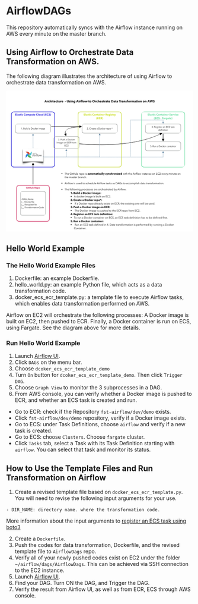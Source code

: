 # AirflowDAGs
This repository automatically syncs with the Airflow instance running on AWS every minute on the master branch.

##  Using Airflow to Orchestrate Data Transformation on AWS.
The following diagram illustrates the architecture of using Airflow to orchestrate data transformation on AWS.


![System diagram for using Airflow on AWS](/image/airflow_v6.png)


## Hello World Example
### The Hello World Example Files
1. Dockerfile: an example Dockerfile.
2. hello_world.py: an example Python file, which acts as a data transformation code.
3. docker_ecs_ecr_template.py: a template file to execute Airflow tasks, which enables data transformation performed on AWS. 

Airflow on EC2 will orchestrate the following processes: A Docker image is built on EC2, then pushed to ECR. Finally, a Docker container is run on ECS, using Fargate. See the diagram above for more details. <br> 


### Run Hello World Example
1. Launch [Airflow UI](https://fst-apc-airflow.agro.services/admin/).
1. Click ```DAGs``` on the menu bar.
1. Choose ``` dcoker_ecs_ecr_template_demo ```
1. Turn ```On``` button for ``` dcoker_ecs_ecr_template_demo ```. Then click ```Trigger DAG```.
1. Choose ```Graph View``` to monitor the 3 subprocesses in a DAG.
1. From AWS console, you can verify whether a Docker image is pushed to ECR, and whether an ECS task is created and run.

* Go to ECR: check if the Repository ``` fst-airflow/dev/demo ``` exists.
* Click ``` fst-airflow/dev/demo ``` repository, verify if a Docker image exists.
* Go to ECS: under Task Definitions, choose ```airflow``` and verify if a new task is created.
* Go to ECS: choose ```Clusters```. Choose ```fargate``` cluster.
* Click ```Tasks``` tab, select a Task with its Task Definition starting with ```airflow```. You can select that task and monitor its status.

## How to Use the Template Files and Run Transformation on Airflow

1. Create a revised template file based on  ```docker_ecs_ecr_template.py```. You will need to revise the following input arguments for your use. 

``` 
- DIR_NAME: directory name. where the transformation code.

```

More information about the input arguments to 
[register an ECS task using boto3](https://boto3.amazonaws.com/v1/documentation/api/latest/reference/services/ecs.html#ECS.Client.register_task_definition)

2. Create a ```Dockerfile```.
3. Push the codes for data transformation, Dockerfile, and the revised template file to ```AirflowDags``` repo. 
4. Verify all of your newly pushed codes exist on EC2 under the folder ``` ~/airflow/dags/AirflowDags ```. This can be achieved via SSH connection to the EC2 instance.
5. Launch [Airflow UI](https://fst-apc-airflow.agro.services/admin/).
6. Find your DAG. Turn ON the DAG, and Trigger the DAG.
7. Verify the result from Airflow UI, as well as from ECR, ECS through AWS console.
